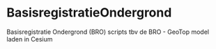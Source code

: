 # BasisregistratieOndergrond
Basisregistratie Ondergrond (BRO) 
scripts tbv de BRO - GeoTop model
laden in Cesium
